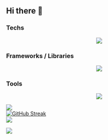 ## Hi there 👋

### Techs
<p align="center">
  <a href="https://go-skill-icons.vercel.app/">
    <img
      src="https://go-skill-icons.vercel.app/api/icons?i=assembly,apache,bash,c,cassandra,cpp,cs,css,dart,django,firebase,gradle,graphql,hive,html,htmx,java,javascript,json,kafka,kotlin,latex,mariadb,markdown,maven,mongodb,mysql,neo4j,nginx,oracle,php,postgresql,powershell,python,rabbitmq,redis,regex,sqlite,supabase,swagger,typescript,yaml"
    />
  </a>
</p>

### Frameworks / Libraries
<p align="center">
  <a href="https://go-skill-icons.vercel.app/">
    <img
      src="https://go-skill-icons.vercel.app/api/icons?i=android,api,bootstrap,discordjs,expressjs,fastapi,ffmpeg,flask,flutter,forgemc,leaflet,matplotlib,nextjs,nodejs,npm,opencv,pandas,pygame,react,reactnative,ros,scipy,socketio,spring,tailwindcss,vite,vuejs,websocket"
    />
  </a>
</p>

### Tools
<p align="center">
  <a href="https://go-skill-icons.vercel.app/">
    <img
      src="https://go-skill-icons.vercel.app/api/icons?i=androidstudio,azure,cloudflare,cmake,debian,docker,expo,figma,gcp,git,github,githubactions,gitlab,googlecolab,googleplayconsole,jenkins,jupyter,kubernetes,raspberrypi,ubuntu,unity,virtualbox,visualstudio,vscode,windows,wireshark,wsl"
    />
  </a>
</p>

<a href="https://github.com/anuraghazra/github-readme-stats"><img src="https://github-readme-stats.vercel.app/api?username=Jouca&show=prs_merged,prs_merged_percentage&show_icons=true&theme=omni" /></a><br>
<a href="https://git.io/streak-stats"><img src="https://streak-stats.demolab.com?user=Jouca&theme=omni&date_format=%5BY%20%5DM%20j&fire=EB5454" alt="GitHub Streak" /></a><br>
<a href="https://github.com/anuraghazra/convoychat"><img src="https://github-readme-stats.vercel.app/api/top-langs/?username=Jouca&langs_count=8&theme=omni&layout=donut-vertical" /></a><br>

<a href="https://visitcount.itsvg.in">
  <img src="https://visitcount.itsvg.in/api?id=Jouca&label=Profile%20Views&pretty=false" />
</a>
